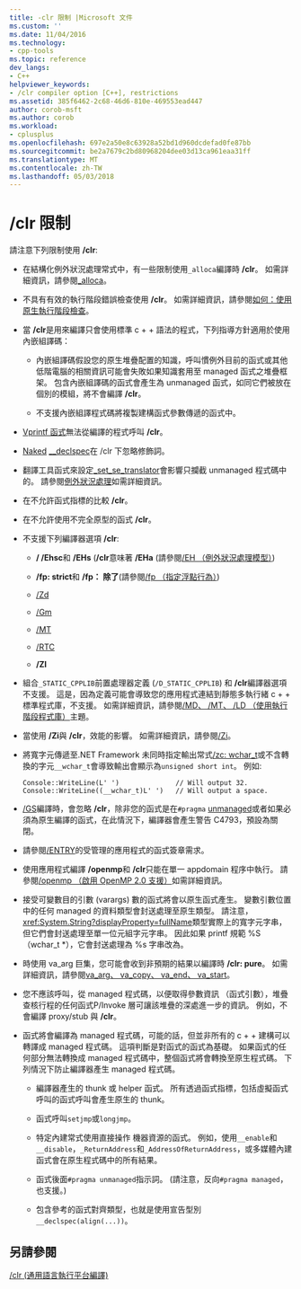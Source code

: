 ```yaml
---
title: -clr 限制 |Microsoft 文件
ms.custom: ''
ms.date: 11/04/2016
ms.technology:
- cpp-tools
ms.topic: reference
dev_langs:
- C++
helpviewer_keywords:
- /clr compiler option [C++], restrictions
ms.assetid: 385f6462-2c68-46d6-810e-469553ead447
author: corob-msft
ms.author: corob
ms.workload:
- cplusplus
ms.openlocfilehash: 697e2a50e8c63928a52bd1d960dcdefad0fe87bb
ms.sourcegitcommit: be2a7679c2bd80968204dee03d13ca961eaa31ff
ms.translationtype: MT
ms.contentlocale: zh-TW
ms.lasthandoff: 05/03/2018
---
```

# <a name="clr-restrictions"></a>/clr 限制
請注意下列限制使用 **/clr**:  
  
-   在結構化例外狀況處理常式中，有一些限制使用`_alloca`編譯時 **/clr**。 如需詳細資訊，請參閱[_alloca](../../c-runtime-library/reference/alloca.md)。  
  
-   不具有有效的執行階段錯誤檢查使用 **/clr**。 如需詳細資訊，請參閱[如何：使用原生執行階段檢查](/visualstudio/debugger/how-to-use-native-run-time-checks)。  
  
-   當 **/clr**是用來編譯只會使用標準 c + + 語法的程式，下列指導方針適用於使用內嵌組譯碼：  
  
    -   內嵌組譯碼假設您的原生堆疊配置的知識，呼叫慣例外目前的函式或其他低階電腦的相關資訊可能會失敗如果知識套用至 managed 函式之堆疊框架。 包含內嵌組譯碼的函式會產生為 unmanaged 函式，如同它們被放在個別的模組，將不會編譯 **/clr**。  
  
    -   不支援內嵌組譯程式碼將複製建構函式參數傳遞的函式中。  
  
-   [Vprintf 函式](../../c-runtime-library/vprintf-functions.md)無法從編譯的程式呼叫 **/clr**。  
  
-   [Naked](../../cpp/naked-cpp.md) [__declspec](../../cpp/declspec.md)在 /clr 下忽略修飾詞。  
  
-   翻譯工具函式來設定[_set_se_translator](../../c-runtime-library/reference/set-se-translator.md)會影響只攔截 unmanaged 程式碼中的。 請參閱[例外狀況處理](../../windows/exception-handling-cpp-component-extensions.md)如需詳細資訊。  
  
-   在不允許函式指標的比較 **/clr**。  
  
-   在不允許使用不完全原型的函式 **/clr**。  
  
-   不支援下列編譯器選項 **/clr**:  
  
    -   **/ /Ehsc**和 **/EHs** (**/clr**意味著 **/EHa** (請參閱[/EH （例外狀況處理模型）](../../build/reference/eh-exception-handling-model.md))  
  
    -   **/fp: strict**和 **/fp： 除了**(請參閱[/fp （指定浮點行為）](../../build/reference/fp-specify-floating-point-behavior.md))  
  
    -   [/Zd](../../build/reference/z7-zi-zi-debug-information-format.md)  
  
    -   [/Gm](../../build/reference/gm-enable-minimal-rebuild.md)  
  
    -   [/MT](../../build/reference/md-mt-ld-use-run-time-library.md)  
  
    -   [/RTC](../../build/reference/rtc-run-time-error-checks.md)  
  
    -   **/ZI**  
  
-   組合`_STATIC_CPPLIB`前置處理器定義 (`/D_STATIC_CPPLIB`) 和 **/clr**編譯器選項不支援。 這是，因為定義可能會導致您的應用程式連結到靜態多執行緒 c + + 標準程式庫，不支援。 如需詳細資訊，請參閱[/MD、 /MT、 /LD （使用執行階段程式庫）](../../build/reference/md-mt-ld-use-run-time-library.md)主題。  
  
-   當使用 **/Zi**與 **/clr**，效能的影響。 如需詳細資訊，請參閱[/Zi](../../build/reference/z7-zi-zi-debug-information-format.md)。  
  
-   將寬字元傳遞至.NET Framework 未同時指定輸出常式[/zc: wchar_t](../../build/reference/zc-wchar-t-wchar-t-is-native-type.md)或不含轉換的字元`__wchar_t`會導致輸出會顯示為`unsigned short int`。 例如:   
  
    ```  
    Console::WriteLine(L' ')              // Will output 32.  
    Console::WriteLine((__wchar_t)L' ')   // Will output a space.  
    ```  
  
-   [/GS](../../build/reference/gs-buffer-security-check.md)編譯時，會忽略 **/clr**，除非您的函式是在`#pragma` [unmanaged](../../preprocessor/managed-unmanaged.md)或者如果必須為原生編譯的函式，在此情況下，編譯器會產生警告 C4793，預設為關閉。  
  
-   請參閱[/ENTRY](../../build/reference/entry-entry-point-symbol.md)的受管理的應用程式的函式簽章需求。  
  
-   使用應用程式編譯 **/openmp**和 **/clr**只能在單一 appdomain 程序中執行。  請參閱[/openmp （啟用 OpenMP 2.0 支援）](../../build/reference/openmp-enable-openmp-2-0-support.md)如需詳細資訊。  
  
-   接受可變數目的引數 (varargs) 數的函式將會以原生函式產生。 變數引數位置中的任何 managed 的資料類型會封送處理至原生類型。 請注意，<xref:System.String?displayProperty=fullName>類型實際上的寬字元字串，但它們會封送處理至單一位元組字元字串。 因此如果 printf 規範 %S （wchar_t *），它會封送處理為 %s 字串改為。  
  
-   時使用 va_arg 巨集，您可能會收到非預期的結果以編譯時 **/clr: pure**。  如需詳細資訊，請參閱[va_arg、 va_copy、 va_end、 va_start](../../c-runtime-library/reference/va-arg-va-copy-va-end-va-start.md)。  
  
-   您不應該呼叫，從 managed 程式碼，以便取得參數資訊 （函式引數），堆疊查核行程的任何函式P/Invoke 層可讓該堆疊的深處進一步的資訊。  例如，不會編譯 proxy/stub 與 **/clr**。  
  
-   函式將會編譯為 managed 程式碼，可能的話，但並非所有的 c + + 建構可以轉譯成 managed 程式碼。  這項判斷是對函式的函式為基礎。 如果函式的任何部分無法轉換成 managed 程式碼中，整個函式將會轉換至原生程式碼。 下列情況下防止編譯器產生 managed 程式碼。  
  
    -   編譯器產生的 thunk 或 helper 函式。 所有透過函式指標，包括虛擬函式呼叫的函式呼叫會產生原生的 thunk。  
  
    -   函式呼叫`setjmp`或`longjmp`。  
  
    -   特定內建常式使用直接操作 機器資源的函式。 例如，使用`__enable`和`__disable`，`_ReturnAddress`和`_AddressOfReturnAddress`，或多媒體內建函式會在原生程式碼中的所有結果。  
  
    -   函式後面`#pragma unmanaged`指示詞。 (請注意，反向`#pragma managed`，也支援。)  
  
    -   包含參考的函式對齊類型，也就是使用宣告型別`__declspec(align(...))`。  
  
## <a name="see-also"></a>另請參閱  
 [/clr (通用語言執行平台編譯)](../../build/reference/clr-common-language-runtime-compilation.md)